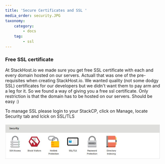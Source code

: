 ```yaml
---
title: 'Secure Certificates and SSL '
media_order: security.JPG
taxonomy:
    category:
        - docs
    tag:
        - ssl
---
```


### Free SSL certificate

At StackHost.io we made sure you get free SSL certificate with each and every domain hosted on our servers. Actuall that was one of the pre-requisites when creating StackHost.io.
We wanted quality (not some dodgy SSL) certificates for our developers but we didn't want them to pay arm and a leg for it. So we found a way of giving you a free ssl certificate. Only restriction is that the domain has to be hosted on our servers. Should be easy :)

To manage SSL please login to your StackCP, click on Manage, locate Security tab and lcick on SSL/TLS

![](security.JPG)